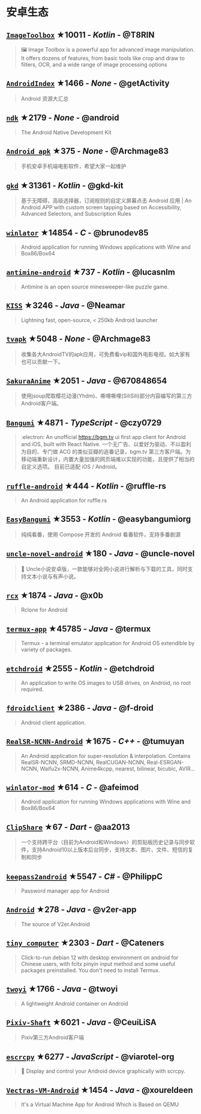 # 安卓生态

## [`ImageToolbox`](https://github.com/T8RIN/ImageToolbox) ★10011 - _Kotlin_ - @T8RIN
> 🖼️ Image Toolbox is a powerful app for advanced image manipulation. It offers dozens of features, from basic tools like crop and draw to filters, OCR, and a wide range of image processing options

## [`AndroidIndex`](https://github.com/getActivity/AndroidIndex) ★1466 - _None_ - @getActivity
> Android 资源大汇总

## [`ndk`](https://github.com/android/ndk) ★2179 - _None_ - @android
> The Android Native Development Kit

## [`Android_apk`](https://github.com/Archmage83/Android_apk) ★375 - _None_ - @Archmage83
> 手机安卓手机端电影软件，希望大家一起维护

## [`gkd`](https://github.com/gkd-kit/gkd) ★31361 - _Kotlin_ - @gkd-kit
> 基于无障碍，高级选择器，订阅规则的自定义屏幕点击 Android 应用 | An Android APP with custom screen tapping based on Accessibility, Advanced Selectors, and Subscription Rules

## [`winlator`](https://github.com/brunodev85/winlator) ★14854 - _C_ - @brunodev85
> Android application for running Windows applications with Wine and Box86/Box64

## [`antimine-android`](https://github.com/lucasnlm/antimine-android) ★737 - _Kotlin_ - @lucasnlm
> Antimine is an open source minesweeper-like puzzle game.

## [`KISS`](https://github.com/Neamar/KISS) ★3246 - _Java_ - @Neamar
> Lightning fast, open-source, < 250kb Android launcher

## [`tvapk`](https://github.com/Archmage83/tvapk) ★5048 - _None_ - @Archmage83
> 收集各大AndroidTV的apk应用，可免费看vip和国外电影电视。如大家有也可以贡献一下。

## [`SakuraAnime`](https://github.com/670848654/SakuraAnime) ★2051 - _Java_ - @670848654
> 使用jsoup爬取樱花动漫(Yhdm)、嘶哩嘶哩(SiliSili)部分内容编写的第三方Android客户端。

## [`Bangumi`](https://github.com/czy0729/Bangumi) ★4871 - _TypeScript_ - @czy0729
> :electron: An unofficial https://bgm.tv ui first app client for Android and iOS, built with React Native. 一个无广告、以爱好为驱动、不以盈利为目的、专门做 ACG 的类似豆瓣的追番记录，bgm.tv 第三方客户端。为移动端重新设计，内置大量加强的网页端难以实现的功能，且提供了相当的自定义选项。 目前已适配 iOS / Android。

## [`ruffle-android`](https://github.com/ruffle-rs/ruffle-android) ★444 - _Kotlin_ - @ruffle-rs
> An Android application for ruffle.rs

## [`EasyBangumi`](https://github.com/easybangumiorg/EasyBangumi) ★3553 - _Kotlin_ - @easybangumiorg
> 纯纯看番，使用 Compose 开发的 Android 看番软件，支持多番剧源

## [`uncle-novel-android`](https://github.com/uncle-novel/uncle-novel-android) ★180 - _Java_ - @uncle-novel
> :book: Uncle小说安卓版，一款能够对全网小说进行解析与下载的工具，同时支持文本小说与有声小说。

## [`rcx`](https://github.com/x0b/rcx) ★1874 - _Java_ - @x0b
> Rclone for Android

## [`termux-app`](https://github.com/termux/termux-app) ★45785 - _Java_ - @termux
> Termux - a terminal emulator application for Android OS extendible by variety of packages.

## [`etchdroid`](https://github.com/etchdroid/etchdroid) ★2555 - _Kotlin_ - @etchdroid
> An application to write OS images to USB drives, on Android, no root required.

## [`fdroidclient`](https://github.com/f-droid/fdroidclient) ★2386 - _Java_ - @f-droid
> Android client application.

## [`RealSR-NCNN-Android`](https://github.com/tumuyan/RealSR-NCNN-Android) ★1675 - _C++_ - @tumuyan
> An Android application for super-resolution & interpolation. Contains RealSR-NCNN, SRMD-NCNN, RealCUGAN-NCNN, Real-ESRGAN-NCNN, Waifu2x-NCNN, Anime4kcpp, nearest, bilinear, bicubic, AVIR...

## [`winlator-mod`](https://github.com/afeimod/winlator-mod) ★614 - _C_ - @afeimod
> Android application for running Windows applications with Wine and Box86/Box64

## [`ClipShare`](https://github.com/aa2013/ClipShare) ★67 - _Dart_ - @aa2013
> 一个支持跨平台（目前为Android和Windows）的剪贴板历史记录与同步软件，支持Android10以上版本后台同步，支持文本、图片、文件、短信的复制和同步

## [`keepass2android`](https://github.com/PhilippC/keepass2android) ★5547 - _C#_ - @PhilippC
> Password manager app for Android

## [`Android`](https://github.com/v2er-app/Android) ★278 - _Java_ - @v2er-app
> The source of V2er.Android

## [`tiny_computer`](https://github.com/Cateners/tiny_computer) ★2303 - _Dart_ - @Cateners
> Click-to-run debian 12 with desktop environment on android for Chinese users, with fcitx pinyin input method and some useful packages preinstalled. You don't need to install Termux.

## [`twoyi`](https://github.com/twoyi/twoyi) ★1766 - _Java_ - @twoyi
> A lightweight Android container on Android

## [`Pixiv-Shaft`](https://github.com/CeuiLiSA/Pixiv-Shaft) ★6021 - _Java_ - @CeuiLiSA
> Pixiv第三方Android客户端

## [`escrcpy`](https://github.com/viarotel-org/escrcpy) ★6277 - _JavaScript_ - @viarotel-org
> 📱 Display and control your Android device graphically with scrcpy.

## [`Vectras-VM-Android`](https://github.com/xoureldeen/Vectras-VM-Android) ★1454 - _Java_ - @xoureldeen
> It's a Virtual Machine App for Android Which is Based on QEMU

